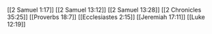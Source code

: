 [[2 Samuel 1:17]]
[[2 Samuel 13:12]]
[[2 Samuel 13:28]]
[[2 Chronicles 35:25]]
[[Proverbs 18:7]]
[[Ecclesiastes 2:15]]
[[Jeremiah 17:11]]
[[Luke 12:19]]
